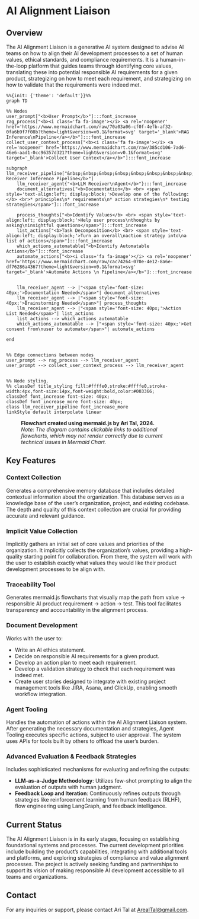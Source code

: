 ﻿# AI Alignment Liaison

## Overview
The AI Alignment Liaison is a generative AI system designed to advise AI teams on how to align their AI development processes to a set of human values, ethical standards, and compliance requirements. It is a human-in-the-loop platform that guides teams through identifying core values, translating these into potential responsible AI requirements for a given product, strategizing on how to meet each requirement, and strategizing on how to validate that the requirements were indeed met.

```mermaid
%%{init: {'theme': 'default'}}%%
graph TD

%% Nodes
user_prompt["<b>User Prompt</b>"]:::font_increase
rag_process["<b><i class='fa fa-image'></i> <a rel='noopener' href='https://www.mermaidchart.com/raw/70a03a06-cf0f-4efb-af32-0fa6b9f7f08b?theme=light&version=v0.1&format=svg' target='_blank'>RAG Inference\nPipeline</a></b>"]:::font_increase
collect_user_context_process["<b><i class='fa fa-image'></i> <a rel='noopener' href='https://www.mermaidchart.com/raw/385cd106-7ad6-46e6-aad1-0cc96357d321?theme=light&version=v0.1&format=svg' target='_blank'>Collect User Context</a></b>"]:::font_increase

subgraph llm_receiver_pipeline["&nbsp;&nbsp;&nbsp;&nbsp;&nbsp;&nbsp;&nbsp;&nbsp;&nbsp;&nbsp;&nbsp;&nbsp;&nbsp;&nbsp;&nbsp;&nbsp;&nbsp;&nbsp;&nbsp;&nbsp;&nbsp;&nbsp;&nbsp;&nbsp;&nbsp;&nbsp;&nbsp;&nbsp;&nbsp;&nbsp;&nbsp;&nbsp;&nbsp;&nbsp;&nbsp;&nbsp;&nbsp;&nbsp;&nbsp;&nbsp;&nbsp;&nbsp;&nbsp;&nbsp;&nbsp;&nbsp;&nbsp;&nbsp;&nbsp;&nbsp;&nbsp;&nbsp;&nbsp;&nbsp;&nbsp;&nbsp;&nbsp;&nbsp;&nbsp;&nbsp;&nbsp;&nbsp;&nbsp;&nbsp;&nbsp;&nbsp;&nbsp;&nbsp;&nbsp;&nbsp;&nbsp;&nbsp<b>LLM Receiver Inference Pipeline</b>"]
	llm_receiver_agent{"<b>LLM Receiver\nAgent</b>"}:::font_increase
	document_alternatives["<b>Documentation</b> <br> <span style='text-align:left; display:block;'>Develop one of the following:</b> <br>* principles\n* requirements\n* action strategies\n* testing strategies</span>"]:::font_increase

	process_thoughts["<b>Identify Values</b> <br> <span style='text-align:left; display:block;'>Help user process\nthoughts by asking\ninsightful questions</span>"]:::font_increase
	list_actions["<b>Task Decomposition</b> <br> <span style='text-align:left; display:block;'>Turn an overall\naction strategy into\na list of actions</span>"]:::font_increase
	which_actions_automatable["<b>Identify Automatable Actions</b>"]:::font_increase
	automate_actions["<b><i class='fa fa-image'></i> <a rel='noopener' href='https://www.mermaidchart.com/raw/cac74264-070e-4e12-8a6e-df76286a4367?theme=light&version=v0.1&format=svg' target='_blank'>Automate Actions \n Pipeline</a></b>"]:::font_increase


	llm_receiver_agent --> |"<span style='font-size: 40px;'>Documentation Needed</span>"| document_alternatives
	llm_receiver_agent --> |"<span style='font-size: 40px;'>Brainstorming Needed</span>"| process_thoughts
	llm_receiver_agent --> |"<span style='font-size: 40px;'>Action List Needed</span>"| list_actions
	list_actions --> which_actions_automatable
	which_actions_automatable --> |"<span style='font-size: 40px;'>Get consent from\nuser to automate</span>"| automate_actions

end


%% Edge connections between nodes
user_prompt --> rag_process --> llm_receiver_agent
user_prompt --> collect_user_context_process --> llm_receiver_agent


%% Node styling.
%% classDef title_styling fill:#ffffe0,stroke:#ffffe0,stroke-width:4px,font-size:14px,font-weight:bold,color:#003366;
classDef font_increase font-size: 40px;
classDef font_increase_more font-size: 40px;
class llm_receiver_pipeline font_increase_more
linkStyle default interpolate linear
```
<figure>
	<figcaption>
		<b>Flowchart created using mermaid.js by Ari Tal, 2024.</b><br><i>Note: The diagram contains clickable links to additional flowcharts, which may not render correctly due to current technical issues in Mermaid Chart.</i>
	</figcaption>
</figure>

## Key Features

### Context Collection
Generates a comprehensive memory database that includes detailed contextual information about the organization. This database serves as a knowledge base of the user’s organization, project, and existing codebase. The depth and quality of this context collection are crucial for providing accurate and relevant guidance.

### Implicit Value Collection
Implicitly gathers an initial set of core values and priorities of the organization. It implicitly collects the organization’s values, providing a high-quality starting point for collaboration. From there, the system will work with the user to establish exactly what values they would like their product development processes to be align with.

### Traceability Tool
Generates mermaid.js flowcharts that visually map the path from value → responsible AI product requirement → action → test. This tool facilitates transparency and accountability in the alignment process.

### Document Development
Works with the user to:
- Write an AI ethics statement.
- Decide on responsible AI requirements for a given product.
- Develop an action plan to meet each requirement.
- Develop a validation strategy to check that each requirement was indeed met.
- Create user stories designed to integrate with existing project management tools like JIRA, Asana, and ClickUp, enabling smooth workflow integration.

### Agent Tooling
Handles the automation of actions within the AI Alignment Liaison system. After generating the necessary documentation and strategies, Agent Tooling executes specific actions, subject to user approval. The system uses APIs for tools built by others to offload the user’s burden.

### Advanced Evaluation & Feedback Strategies
Includes sophisticated mechanisms for evaluating and refining the outputs:
- **LLM-as-a-Judge Methodology**: Utilizes few-shot prompting to align the evaluation of outputs with human judgment.
- **Feedback Loop and Iteration**: Continuously refines outputs through strategies like reinforcement learning from human feedback (RLHF), flow engineering using LangGraph, and feedback intelligence.

## Current Status
The AI Alignment Liaison is in its early stages, focusing on establishing foundational systems and processes. The current development priorities include building the product’s capabilities, integrating with additional tools and platforms, and exploring strategies of compliance and value alignment processes. The project is actively seeking funding and partnerships to support its vision of making responsible AI development accessible to all teams and organizations.

## Contact
For any inquiries or support, please contact Ari Tal at ArealTal@gmail.com.